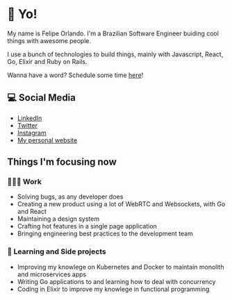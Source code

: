 # :wave: Yo!

My name is Felipe Orlando. I'm a Brazilian Software Engineer buiding cool things with awesome people.

I use a bunch of technologies to build things, mainly with Javascript, React, Go, Elixir and Ruby on Rails.

Wanna have a word? Schedule some time [here](https://cal.com/felipeorlando)!

## 💻 Social Media

 - [LinkedIn](https://linkedin.com/in/felipeorlando)
 - [Twitter](https://twitter.com/felipe__orlando)
 - [Instagram](https://instagram.com/fobsouza/)
 - [My personal website](https://felipeorlando.com/)

## Things I'm focusing now

### 👨🏽‍💻 Work

 - Solving bugs, as any developer does
 - Creating a new product using a lot of WebRTC and Websockets, with Go and React
 - Maintaining a design system
 - Crafting hot features in a single page application
 - Bringing engineering best practices to the development team

### 📖  Learning and Side projects

 - Improving my knowlege on Kubernetes and Docker to maintain monolith and microservices apps
 - Writing Go applications to and learning how to deal with concurrency
 - Coding in Elixir to improve my knowlege in functional programming 
